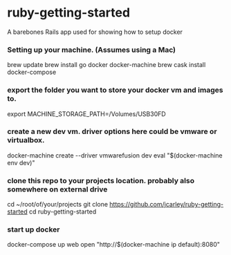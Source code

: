 # ruby-getting-started

A barebones Rails app used for showing how to setup docker

### Setting up your machine.  (Assumes using a Mac)

brew update
brew install go docker docker-machine
brew cask install docker-compose

### export the folder you want to store your docker vm and images to.
export MACHINE_STORAGE_PATH=/Volumes/USB30FD

### create a new dev vm.  driver options here could be vmware or virtualbox.
docker-machine create --driver vmwarefusion dev
eval "$(docker-machine env dev)"

### clone this repo to your projects location.  probably also somewhere on external drive
cd ~/root/of/your/projects
git clone https://github.com/jcarley/ruby-getting-started
cd ruby-getting-started

### start up docker
docker-compose up web
open "http://$(docker-machine ip default):8080"


